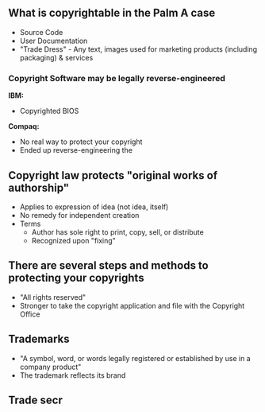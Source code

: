 ## What is copyrightable in the Palm A case
- Source Code
- User Documentation
- "Trade Dress" - Any text, images used for marketing products (including packaging) & services

### Copyright Software may be legally reverse-engineered
**IBM:**
- Copyrighted BIOS

**Compaq:**
- No real way to protect your copyright
- Ended up reverse-engineering the 

## Copyright law protects "original works of authorship"
- Applies to expression of idea (not idea, itself)
- No remedy for independent creation
- Terms
	- Author has sole right to print, copy, sell, or distribute
	- Recognized upon "fixing"

## There are several steps and methods to protecting your copyrights
- "All rights reserved"
- Stronger to take the copyright application and file with the Copyright Office

## Trademarks
- "A symbol, word, or words legally registered or established by use in a company product"
- The trademark reflects its brand

## Trade secr